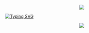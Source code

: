 <p align="center"><img src="https://64.media.tumblr.com/33aa78f0d307fe297be923cf431448c7/5714ade6b071fc1d-36/s1280x1920/2a3a7fb937650195a8bb751acf6cc01dbec12d97.gif"</p>

<a href="https://git.io/typing-svg"><img src="https://readme-typing-svg.herokuapp.com?font=Michroma&pause=1000&color=2D1DF7&center=true&vCenter=true&width=435&height=25&lines=my+name+is+danyal;i+am+20+years+old" alt="Typing SVG" /></a>

<p align="center"><img src="https://64.media.tumblr.com/4f6fe1d82f33f11db1960362f8a20de7/f772dbb4ccc0da38-8e/s1280x1920/4c6d7aa31212155ba81557dbf593f4845b4901cd.gif"</p>
